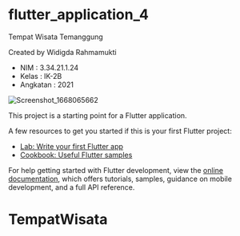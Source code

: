 # flutter_application_4

Tempat Wisata Temanggung

Created by Widigda Rahmamukti
- NIM : 3.34.21.1.24
- Kelas : IK-2B
- Angkatan : 2021

![Screenshot_1668065662](https://user-images.githubusercontent.com/117274670/201028172-57a11538-70d0-4df2-a515-3c857178cea0.png)

This project is a starting point for a Flutter application.

A few resources to get you started if this is your first Flutter project:

- [Lab: Write your first Flutter app](https://docs.flutter.dev/get-started/codelab)
- [Cookbook: Useful Flutter samples](https://docs.flutter.dev/cookbook)

For help getting started with Flutter development, view the
[online documentation](https://docs.flutter.dev/), which offers tutorials,
samples, guidance on mobile development, and a full API reference.
# TempatWisata
